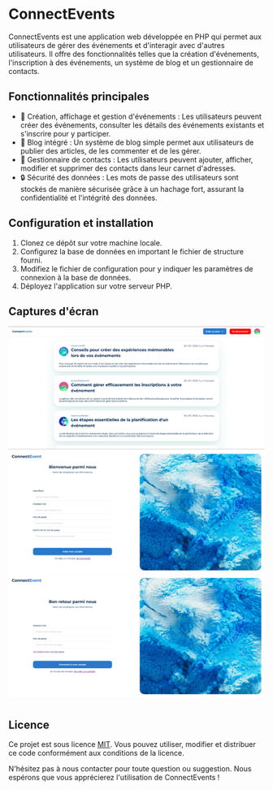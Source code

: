 # ConnectEvents

ConnectEvents est une application web développée en PHP qui permet aux utilisateurs de gérer des événements et d'interagir avec d'autres utilisateurs. Il offre des fonctionnalités telles que la création d'événements, l'inscription à des événements, un système de blog et un gestionnaire de contacts.

## Fonctionnalités principales

- 🔖 Création, affichage et gestion d'événements : Les utilisateurs peuvent créer des événements, consulter les détails des événements existants et s'inscrire pour y participer.
- 📝 Blog intégré : Un système de blog simple permet aux utilisateurs de publier des articles, de les commenter et de les gérer.
- 📇 Gestionnaire de contacts : Les utilisateurs peuvent ajouter, afficher, modifier et supprimer des contacts dans leur carnet d'adresses.
- 🔒 Sécurité des données : Les mots de passe des utilisateurs sont stockés de manière sécurisée grâce à un hachage fort, assurant la confidentialité et l'intégrité des données.


## Configuration et installation

1. Clonez ce dépôt sur votre machine locale.
2. Configurez la base de données en important le fichier de structure fourni.
3. Modifiez le fichier de configuration pour y indiquer les paramètres de connexion à la base de données.
4. Déployez l'application sur votre serveur PHP.

## Captures d'écran
![Page d'accueil](./screenshot/ConnectEvent_1.png)
![Page d'inscription](./screenshot/ConnectEvent_3.png)
![Page de connexion](./screenshot/ConnectEvent_2.png)

#
## Licence

Ce projet est sous licence [MIT](./mit_license.md). Vous pouvez utiliser, modifier et distribuer ce code conformément aux conditions de la licence.

N'hésitez pas à nous contacter pour toute question ou suggestion. Nous espérons que vous apprécierez l'utilisation de ConnectEvents !
